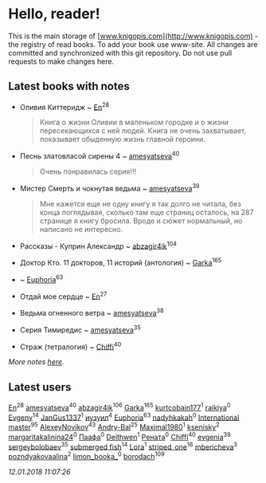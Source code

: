 # Hello, reader!
This is the main storage of [www.knigopis.com](http://www.knigopis.com) - the registry of read books.
To add your book use www-site. All changes are committed and synchronized with this git repository.
Do not use pull requests to make changes here.


## Latest books with notes
* Оливия Киттеридж ~ [En](users/333/333646551-vkontakte)<sup>28</sup>
    > Книга о жизни Оливии в маленьком городке и о жизни пересекающихся с ней людей. Книга не очень захватывает, показывает обыденную жизнь главной героини.

* Песнь златовласой сирены 4 ~ [amesyatseva](users/335/3358937-vkontakte)<sup>40</sup>
    > Очень понравилась серия!!!

* Мистер Смерть и чокнутая ведьма ~ [amesyatseva](users/335/3358937-vkontakte)<sup>39</sup>
    > Мне кажется еще не одну книгу я так долго не читала, без конца поглядывая, сколько там еще страниц осталось, на 287 странице я книгу бросила. Вроде и сюжет нормальный, но написано не интересно.

* Рассказы - Куприн Александр ~ [abzagir4ik](users/362/3621623-vkontakte)<sup>104</sup>

* Доктор Кто. 11 докторов, 11 историй (антология) ~ [Garka](users/115/115753719718250012620-google)<sup>165</sup>

*  ~ [Euphoria](users/106/106304994652616315178-google)<sup>63</sup>

* Отдай мое сердце ~ [En](users/333/333646551-vkontakte)<sup>27</sup>

* Ведьма огненного ветра ~ [amesyatseva](users/335/3358937-vkontakte)<sup>38</sup>

* Серия Тимиредис ~ [amesyatseva](users/335/3358937-vkontakte)<sup>35</sup>

* Страж (тетралогия) ~ [Chiffi](users/105/105831994080785626680-google)<sup>40</sup>


_More notes [here](latest_books_with_notes.md)._


## Latest users
[En](users/333/333646551-vkontakte)<sup>28</sup> 
[amesyatseva](users/335/3358937-vkontakte)<sup>40</sup> 
[abzagir4ik](users/362/3621623-vkontakte)<sup>106</sup> 
[Garka](users/115/115753719718250012620-google)<sup>165</sup> 
[kurtcobain177](users/234/23409175-vkontakte)<sup>1</sup> 
[raikiya](users/111/111642348471440632750-google)<sup>0</sup> 
[Evgeny](users/105/105112991095828409681-google)<sup>14</sup> 
[JanGus1337](users/111/111539592390354730982-google)<sup>1</sup> 
[иузуил](users/238/238356806-vkontakte)<sup>4</sup> 
[Euphoria](users/106/106304994652616315178-google)<sup>63</sup> 
[nadyhkakah](users/798/798608-vkontakte)<sup>0</sup> 
[International master](users/741/74140988-vkontakte)<sup>95</sup> 
[AlexeyNovikov](users/170/170278332-vkontakte)<sup>43</sup> 
[Andry-Bal](users/109/109232883876697421544-google)<sup>25</sup> 
[Maximal1980](users/197/1979457-vkontakte)<sup>1</sup> 
[ksenisky](users/206/2060252005-instagram)<sup>2</sup> 
[margaritakalinina24](users/169/169113881-vkontakte)<sup>0</sup> 
[Паафа](users/986/9864321-vkontakte)<sup>0</sup> 
[Deithwen](users/403/403308167-vkontakte)<sup>1</sup> 
[Рената](users/107/107972721574215631181-google)<sup>0</sup> 
[Chiffi](users/105/105831994080785626680-google)<sup>40</sup> 
[evgenia](users/100/100004430323900-facebook)<sup>39</sup> 
[sergeybolobaev](users/112/112205967961310617540-google)<sup>35</sup> 
[submerged fish](users/471/471364154-yandex)<sup>14</sup> 
[Lora](users/105/105383463978163046246-google)<sup>1</sup> 
[striped_one](users/249/249815548-vkontakte)<sup>16</sup> 
[mbericheva](users/191/191788437-vkontakte)<sup>3</sup> 
[pozndyakovaalina](users/228/228787647-vkontakte)<sup>2</sup> 
[limon_booka_](users/274/2745958281-twitter)<sup>0</sup> 
[borodach](users/157/15706320-vkontakte)<sup>109</sup> 


_12.01.2018 11:07:26_
